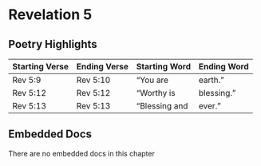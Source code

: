 # Revelation 5

## Poetry Highlights

| Starting Verse | Ending Verse | Starting Word | Ending Word |
| :--- | :--- | :--- | :--- |
| Rev 5:9 | Rev 5:10 | “You are | earth.” |
| Rev 5:12 | Rev 5:12 | “Worthy is | blessing.” |
| Rev 5:13 | Rev 5:13 | “Blessing and | ever.” |

## Embedded Docs

There are no embedded docs in this chapter

